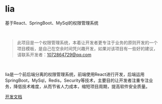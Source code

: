 # lia

基于React、SpringBoot、MySql的权限管理系统

<br/>

>此项目是一个权限管理系统，本着让开发者更专注于业务的原则开发的一个项目模板，是自己在空余时间凭兴趣开发，如果对该项目有一些好的建议，请联系开发者：1072864729@qq.com

<br/>

lia是一个前后端分离的权限管理系统，前端使用React进行开发，后端运用SpringBoot，MySql，Redis，Security等技术，主要目的让开发者注重专注业务，降低技术难度，从而节省人力成本，缩短项目周期，提高软件安全质量。

[开发文档](https://lwq0615.github.io/lia-app/)
